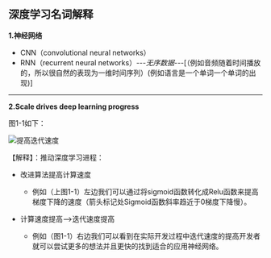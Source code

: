 ## 深度学习名词解释

**1.神经网络**

* CNN（convolutional neural networks）
* RNN（recurrent neural networks）---*无序数据*---[（例如音频随着时间播放的，所以很自然的表现为一维时间序列）(例如语言是一个单词一个单词的出现)]

---

**2.Scale drives deep learning progress**

图1-1如下：

![提高迭代速度](E:\MySoftware\LearningRelated\Markdown\TheDocument\MyNotes\毕业设计\DeepLearning\image\MoreFast.PNG)

【解释】：推动深度学习进程：

* 改进算法提高计算速度
  * 例如（上图1-1）左边我们可以通过将sigmoid函数转化成Relu函数来提高梯度下降的速度（箭头标记处Sigmoid函数斜率趋近于0梯度下降慢）。

* 计算速度提高-->迭代速度提高
  * 例如（图1-1）右边我们可以看到在实际开发过程中迭代速度的提高开发者就可以尝试更多的想法并且更快的找到适合的应用神经网络。

